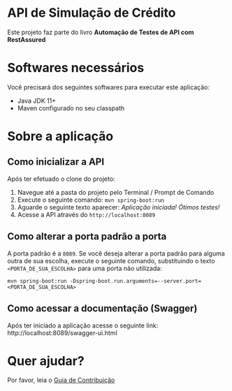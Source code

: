 # API de Simulação de Crédito
Este projeto faz parte do livro **Automação de Testes de API com RestAssured**

# Softwares necessários
Você precisará dos seguintes softwares para executar este aplicação:
* Java JDK 11+
* Maven configurado no seu classpath

# Sobre a aplicação

## Como inicializar a API
Após ter efetuado o clone do projeto:
1. Navegue até a pasta do projeto pelo Terminal / Prompt de Comando
2. Execute o seguinte comando: `mvn spring-boot:run`
3. Aguarde o seguinte texto aparecer: _Aplicação iniciada! Ótimos testes!_
4. Acesse a API através do `http://localhost:8089`

## Como alterar a porta padrão a porta
A porta padrão é a `8089`.
Se você deseja alterar a porta padrão para alguma outra de sua escolha, execute o seguinte comando, substituindo
o texto `<PORTA_DE_SUA_ESCOLHA>` para uma porta não utilizada:
```
mvn spring-boot:run -Dspring-boot.run.arguments=--server.port=<PORTA_DE_SUA_ESCOLHA>
```

## Como acessar a documentação (Swagger)
Após ter iniciado a aplicação acesse o seguinte link: http://localhost:8089/swagger-ui.html

# Quer ajudar?
Por favor, leia o [Guia de Contribuição](CONTRIBUTING.md)
